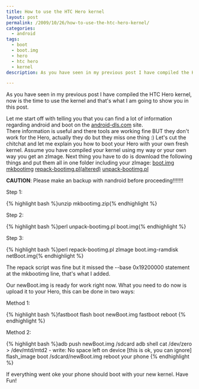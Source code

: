 ```yaml
---
title: How to use the HTC Hero kernel
layout: post
permalink: /2009/10/26/how-to-use-the-htc-hero-kernel/
categories:
  - android
tags:
  - boot
  - boot.img
  - hero
  - htc hero
  - kernel
description: As you have seen in my previous post I have compiled the HTC Hero kernel, now is the time to use the kernel and that's what I am going to show you in this post.

---
```

As you have seen in my previous post I have compiled the HTC Hero kernel, now is the time to use the kernel and that's what I am going to show you in this post.

  
Let me start off with telling you that you can find a lot of information regarding android and boot on the [android-dls.com][1] site.  
There information is useful and there tools are working fine BUT they don't work for the Hero, actually they do but they miss one thing :)
Let's cut the chitchat and let me explain you how to boot your Hero with your own fresh kernel. Assume you have compiled your kernel using my way or your own way you get an zImage. Next thing you have to do is download the following things and put them all in one folder including your zImage: [boot.img][2] [mkbootimg][3] [repack-bootimg.pl(altered)][4] [unpack-bootimg.pl][5]

**CAUTION**: Please make an backup with nandroid before proceeding!!!!!!!

Step 1:

{% highlight bash %}unzip mkbootimg.zip{% endhighlight %}

Step 2:

{% highlight bash %}perl unpack-bootimg.pl boot.img{% endhighlight %}

Step 3:

{% highlight bash %}perl repack-bootimg.pl  zImage boot.img-ramdisk netBoot.img{% endhighlight %}

The repack script was fine but it missed the --base 0x19200000 statement at the mkbootimg line, that's what I added.

Our newBoot.img is ready for work right now. What you need to do now is upload it to your Hero, this can be done in two ways:

Method 1:

{% highlight bash %}fastboot flash boot newBoot.img
fastboot reboot
{% endhighlight %}

Method 2:

{% highlight bash %}adb push newBoot.img /sdcard
adb shell
cat /dev/zero > /dev/mtd/mtd2
	- write: No space left on device [this is ok, you can ignore]
flash_image boot /sdcard/newBoot.img
reboot your phone
{% endhighlight %}

If everything went oke your phone should boot with your new kernel. Have Fun!

 [1]: http://android-dls.com/wiki/index.php?title=HOWTO:_Unpack%2C_Edit%2C_and_Re-Pack_Boot_Images
 [2]: http://files.coralic.nl/boot.img
 [3]: http://files.coralic.nl/mkbootimg.zip
 [4]: http://files.coralic.nl/repack-bootimg.pl
 [5]: http://files.coralic.nl/unpack-bootimg.pl